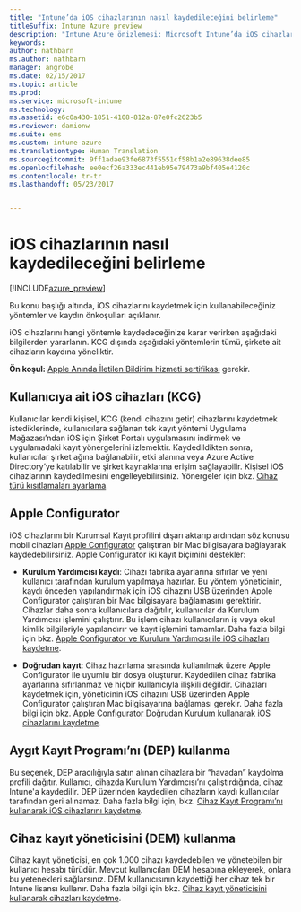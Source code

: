 ```yaml
---
title: "Intune’da iOS cihazlarının nasıl kaydedileceğini belirleme"
titleSuffix: Intune Azure preview
description: "Intune Azure önizlemesi: Microsoft Intune’da iOS cihazlarının kaydının nasıl ayarlandığını öğrenin."
keywords: 
author: nathbarn
ms.author: nathbarn
manager: angrobe
ms.date: 02/15/2017
ms.topic: article
ms.prod: 
ms.service: microsoft-intune
ms.technology: 
ms.assetid: e6c0a430-1851-4108-812a-87e0fc2623b5
ms.reviewer: damionw
ms.suite: ems
ms.custom: intune-azure
ms.translationtype: Human Translation
ms.sourcegitcommit: 9ff1adae93fe6873f5551cf58b1a2e89638dee85
ms.openlocfilehash: ee0ecf26a333ec441eb95e79473a9bf405e4120c
ms.contentlocale: tr-tr
ms.lasthandoff: 05/23/2017


---
```


# <a name="choose-how-to-enroll-ios-devices"></a>iOS cihazlarının nasıl kaydedileceğini belirleme

[!INCLUDE[azure_preview](./includes/azure_preview.md)]

Bu konu başlığı altında, iOS cihazlarını kaydetmek için kullanabileceğiniz yöntemler ve kaydın önkoşulları açıklanır.

iOS cihazlarını hangi yöntemle kaydedeceğinize karar verirken aşağıdaki bilgilerden yararlanın. KCG dışında aşağıdaki yöntemlerin tümü, şirkete ait cihazların kaydına yöneliktir.

**Ön koşul:** [Apple Anında İletilen Bildirim hizmeti sertifikası](apple-mdm-push-certificate-get.md) gerekir.

## <a name="user-owned-ios-devices-byod"></a>Kullanıcıya ait iOS cihazları (KCG)

Kullanıcılar kendi kişisel, KCG (kendi cihazını getir) cihazlarını kaydetmek istediklerinde, kullanıcılara sağlanan tek kayıt yöntemi Uygulama Mağazası’ndan iOS için Şirket Portalı uygulamasını indirmek ve uygulamadaki kayıt yönergelerini izlemektir. Kaydedildikten sonra, kullanıcılar şirket ağına bağlanabilir, etki alanına veya Azure Active Directory’ye katılabilir ve şirket kaynaklarına erişim sağlayabilir. Kişisel iOS cihazlarının kaydedilmesini engelleyebilirsiniz. Yönergeler için bkz. [Cihaz türü kısıtlamaları ayarlama](enrollment-restrictions-set.md#set-device-type-restrictions).

## <a name="apple-configurator"></a>Apple Configurator

iOS cihazlarını bir Kurumsal Kayıt profilini dışarı aktarıp ardından söz konusu mobil cihazları [Apple Configurator](http://go.microsoft.com/fwlink/?LinkId=518017) çalıştıran bir Mac bilgisayara bağlayarak kaydedebilirsiniz. Apple Configurator iki kayıt biçimini destekler:

- **Kurulum Yardımcısı kaydı**: Cihazı fabrika ayarlarına sıfırlar ve yeni kullanıcı tarafından kurulum yapılmaya hazırlar. Bu yöntem yöneticinin, kaydı önceden yapılandırmak için iOS cihazını USB üzerinden Apple Configurator çalıştıran bir Mac bilgisayara bağlamasını gerektirir. Cihazlar daha sonra kullanıcılara dağıtılır, kullanıcılar da Kurulum Yardımcısı işlemini çalıştırır. Bu işlem cihazı kullanıcıların iş veya okul kimlik bilgileriyle yapılandırır ve kayıt işlemini tamamlar. Daha fazla bilgi için bkz. [Apple Configurator ve Kurulum Yardımcısı ile iOS cihazları kaydetme](apple-configurator-setup-assistant-enroll-ios.md).

- **Doğrudan kayıt**: Cihaz hazırlama sırasında kullanılmak üzere Apple Configurator ile uyumlu bir dosya oluşturur. Kaydedilen cihaz fabrika ayarlarına sıfırlanmaz ve hiçbir kullanıcıyla ilişkili değildir. Cihazları kaydetmek için, yöneticinin iOS cihazını USB üzerinden Apple Configurator çalıştıran Mac bilgisayarına bağlaması gerekir. Daha fazla bilgi için bkz. [Apple Configurator Doğrudan Kurulum kullanarak iOS cihazlarını kaydetme](apple-configurator-direct-enroll-ios.md).

## <a name="use-the-device-enrollment-program-dep"></a>Aygıt Kayıt Programı’nı (DEP) kullanma

Bu seçenek, DEP aracılığıyla satın alınan cihazlara bir “havadan” kaydolma profili dağıtır. Kullanıcı, cihazda Kurulum Yardımcısı’nı çalıştırdığında, cihaz Intune'a kaydedilir. DEP üzerinden kaydedilen cihazların kaydı kullanıcılar tarafından geri alınamaz. Daha fazla bilgi için, bkz. [Cihaz Kayıt Programı’nı kullanarak iOS cihazlarını kaydetme](device-enrollment-program-enroll-ios.md).

## <a name="use-the-device-enrollment-manager-dem"></a>Cihaz kayıt yöneticisini (DEM) kullanma
Cihaz kayıt yöneticisi, en çok 1.000 cihazı kaydedebilen ve yönetebilen bir kullanıcı hesabı türüdür. Mevcut kullanıcıları DEM hesabına ekleyerek, onlara bu yetenekleri sağlarsınız. DEM kullanıcısının kaydettiği her cihaz tek bir Intune lisansı kullanır. Daha fazla bilgi için bkz. [Cihaz kayıt yöneticisini kullanarak cihazları kaydetme](device-enrollment-manager-enroll.md).

